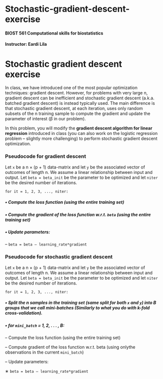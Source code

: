 # Stochastic-gradient-descent-exercise

#### BIOST 561 Computational skills for biostatistics
#### Instructor: Eardi Lila

# Stochastic gradient descent exercise

In class, we have introduced one of the most popular optimization techniques: gradient descent. However,
for problems with very large n, gradient descent can be inefficient and stochastic gradient descent (a.k.a.
batched gradient descent) is instead typically used. The main difference is that stochastic gradient descent,
at each iteration, uses only random subsets of the n training sample to compute the gradient and update the
parameter of interest (&beta; in our problem).

In this problem, you will modify the **gradient descent algorithm for linear regression** introduced in
class (you can also work on the logistic regression problem – slightly more challenging) to perform stochastic
gradient descent optimization.

### **Pseudocode for gradient descent** 
Let `x` be a n &times; (p + 1) data-matrix and let `y` be the associated vector of outcomes of length n. 
We assume a linear relationship between input and output. 
Let `beta = beta_init` be the parameter to be optimized and let `niter` be the desired number of iterations.

`for it = 1, 2, 3, ..., niter:`

##### • Compute the loss function (using the entire training set)

##### • Compute the gradient of the loss function w.r.t. `beta` (using the entire training set)

##### • Update parameters:

–   `beta = beta – learning_rate*gradient`

### **Pseudocode for stochastic gradient descent**  
Let `x` be a n &times; (p + 1)
data-matrix and let `y` be the associated vector of outcomes of length n. We assume a linear relationship
between input and output. Let `beta = beta_init` be the parameter to be optimized and let `niter` be the
desired number of iterations.

`for it = 1, 2, 3, ..., niter:`

##### • Split the n samples in the training set (same split for both `x` and `y`) into ***B*** groups that we call mini-batches (Similarly to what you do with k-fold cross-validation).

##### • for `mini_batch` = 1, 2, . . . , B:

–   Compute the loss function (using the entire training set)

–   Compute gradient of the loss function w.r.t. beta (using onlythe observations in the current
`mini_batch`)

–   Update parameters:

∗ `beta = beta – learning_rate*gradient`
